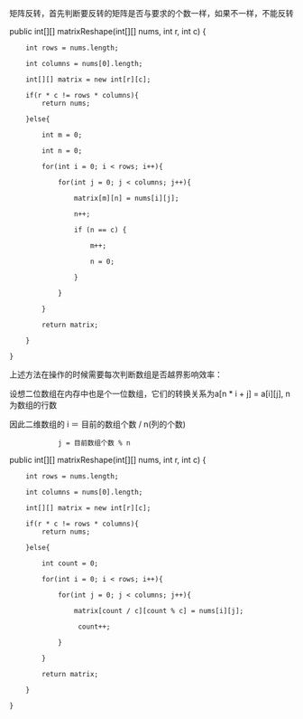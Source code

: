 矩阵反转，首先判断要反转的矩阵是否与要求的个数一样，如果不一样，不能反转

 public int[][] matrixReshape(int[][] nums, int r, int c) {
 
        int rows = nums.length;
        
        int columns = nums[0].length;
        
        int[][] matrix = new int[r][c];
        
        if(r * c != rows * columns){
            return nums;
            
        }else{
        
            int m = 0;
            
            int n = 0;
            
            for(int i = 0; i < rows; i++){
            
                for(int j = 0; j < columns; j++){
                
                    matrix[m][n] = nums[i][j];
                    
                    n++;
                    
                    if (n == c) {
                    
                        m++;
                        
                        n = 0;
                        
                    }
                    
                }
                
            }
            
            return matrix;
            
        }
        
    }
    
   
   上述方法在操作的时候需要每次判断数组是否越界影响效率：
   
   设想二位数组在内存中也是个一位数组，它们的转换关系为a[n * i + j] = a[i][j], n为数组的行数
   
   因此二维数组的 i ＝  目前的数组个数 / n(列的个数)
    
                j = 目前数组个数 % n
   
   public int[][] matrixReshape(int[][] nums, int r, int c) {
 
        int rows = nums.length;
        
        int columns = nums[0].length;
        
        int[][] matrix = new int[r][c];
        
        if(r * c != rows * columns){
            return nums;
            
        }else{
            
            int count = 0;
            
            for(int i = 0; i < rows; i++){
            
                for(int j = 0; j < columns; j++){
                             
                    matrix[count / c][count % c] = nums[i][j];     
                    
                     count++;
                    
                }
                
            }
            
            return matrix;
            
        }
        
    }
    
    
